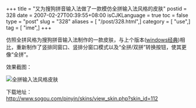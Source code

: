 +++
title = "又为搜狗拼音输入法做了一款模仿全拼输入法风格的皮肤"
postid = 328
date = 2007-02-27T00:39:55+08:00
isCJKLanguage = true
toc = false
type = "post"
slug = "328"
aliases = [ "/post/328.html",]
category = [ "use",]
tag = [ "ime",]
+++


仿照全拼风格为搜狗拼音输入法制作的一款皮肤，与上个版本([windows经典](https://blog.zengrong.net/post/327.html))相比，重新制作了竖排同窗口、竖排分窗口模式以及“全拼/双拼”转换按钮，使其更像“全拼”。

效果截图：  

![全拼输入法风格皮肤](http://www.sogou.com/pinyin/skins/uploadImage/20070227003206.jpeg)

下载地址：  
<http://www.sogou.com/pinyin/skins/view_skin.php?skin_id=112>

